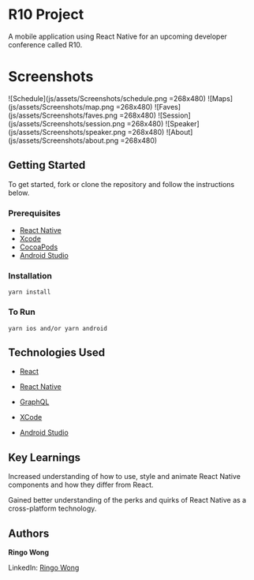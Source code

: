 # R10 Project

A mobile application using React Native for an upcoming developer conference called R10.

# Screenshots

![Schedule](js/assets/Screenshots/schedule.png =268x480) ![Maps](js/assets/Screenshots/map.png =268x480)
![Faves](js/assets/Screenshots/faves.png =268x480) ![Session](js/assets/Screenshots/session.png =268x480)
![Speaker](js/assets/Screenshots/speaker.png =268x480) ![About](js/assets/Screenshots/about.png =268x480)

## Getting Started

To get started, fork or clone the repository and follow the instructions below.

### Prerequisites

- [React Native](https://facebook.github.io/react-native/)
- [Xcode](https://developer.apple.com/xcode/)
- [CocoaPods](https://cocoapods.org/)
- [Android Studio](https://developer.android.com/studio/)

### Installation

`yarn install`

### To Run

`yarn ios and/or yarn android`

## Technologies Used

- [React](https://reactjs.org/docs/hello-world.html)

- [React Native](https://facebook.github.io/react-native/)

- [GraphQL](https://graphql.org/)

- [XCode](https://developer.apple.com/xcode/)
- [Android Studio](https://developer.android.com/studio)

## Key Learnings

Increased understanding of how to use, style and animate React Native components and how they differ from React.

Gained better understanding of the perks and quirks of React Native as a cross-platform technology.

## Authors

**Ringo Wong**

LinkedIn: [Ringo Wong](https://www.linkedin.com/in/ringo-wong)

